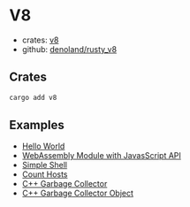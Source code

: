 # V8

- crates: [v8](https://crates.io/crates/v8)
- github: [denoland/rusty_v8](https://github.com/denoland/rusty_v8)

## Crates

```bash
cargo add v8
```

## Examples

- [Hello World](helloworld/README.md)
- [WebAssembly Module with JavasScript API](wasm_module/README.md)
- [Simple Shell](shell/README.md)
- [Count Hosts](count_hosts/README.md)
- [C++ Garbage Collector](cppgc/README.md)
- [C++ Garbage Collector Object](cppgc_object/README.md)

